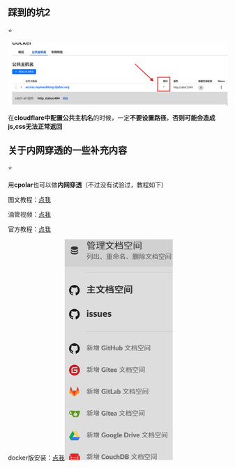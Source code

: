 
## 踩到的坑2

⭐

![Image](https://raw.githubusercontent.com/MyMaskKing/MyMaskKing.github.io/main/assets/images/Test测试/img_1ae1eae448.png)

在**cloudflare中配置公共主机名**的时候，一定**不要设置路径**，**否则可能会造成js,css无法正常返回**

## 关于内网穿透的一些补充内容

⭐

用**cpolar**也可以做**内网穿透**（不过没有试验过，教程如下）

图文教程：[点我](https://developer.aliyun.com/article/1487189?spm=5176.26934562.main.1.763bb724frQ2gg)

油管视频：[点我](https://www.youtube.com/watch?v=nMsyAUfPshE&t=246s)

官方教程：[点我](https://www.cpolar.com/blog/cpolar-quick-start-tutorial-ubuntu-series)

docker版安装：[点我](https://www.cpolar.com/blog/docker-container-installation-cpolar)![输入图片说明](https://raw.githubusercontent.com/MyMaskKing/MyMaskKing.github.io/main/imgs/2025-04-21/yrH8eqaywZgP6vka.png)
<!--stackedit_data:
eyJoaXN0b3J5IjpbMTIxMjU0OTcyMl19
-->
